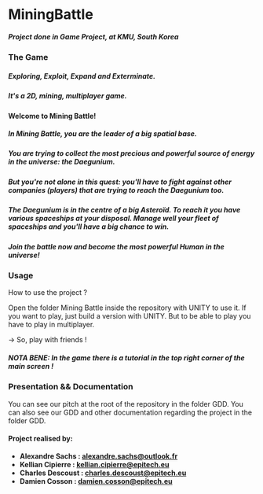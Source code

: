 # MiningBattle

##### Project done in Game Project, at KMU, South Korea

### The Game
##### Exploring, Exploit, Expand and Exterminate.
##### It's a 2D, mining, multiplayer game.

#### Welcome to Mining Battle!
##### In Mining Battle, you are the leader of a big spatial base.
##### You are trying to collect the most precious and powerful source of energy in the universe: the Daegunium.
##### But you're not alone in this quest: you'll have to fight against other companies (players) that are trying to reach the Daegunium too.
##### The Daegunium is in the centre of a big Asteroïd. To reach it you have various spaceships at your disposal. Manage well your fleet of spaceships and you'll have a big chance to win.
##### Join the battle now and become the most powerful Human in the universe!

### Usage
How to use the project ?

Open the folder Mining Battle inside the repository with UNITY to use it.
If you want to play, just build a version with UNITY. But to be able to play you have to play in multiplayer.

-> So, play with friends !
##### NOTA BENE: In the game there is a tutorial in the top right corner of the main screen !

### Presentation && Documentation
You can see our pitch at the root of the repository in the folder GDD.
You can also see our GDD and other documentation regarding the project in the folder GDD.

#### Project realised by:
- **Alexandre Sachs : [alexandre.sachs@outlook.fr](https://github.com/SachsA)**
- **Kellian Cipierre : [kellian.cipierre@epitech.eu](https://github.com/K6PIR)**
- **Charles Descoust : [charles.descoust@epitech.eu](https://github.com/Artoliz)**
- **Damien Cosson : [damien.cosson@epitech.eu](https://github.com)**